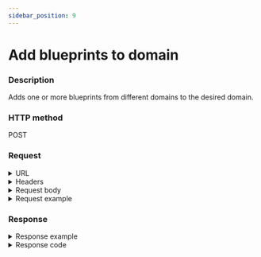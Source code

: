 ```yaml
---
sidebar_position: 9
---
```


# Add blueprints to domain

### Description

Adds one or more blueprints from different domains to the desired domain.

### HTTP method

POST

### Request

<details>
<summary>URL</summary>
```javascript
http://{Admin API IP}:{port#}/api/v1/domains/{id}/blueprints
```
</details>

<details>
<summary>Headers</summary>


Example header format:

`Authorization: Basic <authorization token returned from the login method>`

`Content-Type: application/json`

| Parameter | Description/Comments |
| --- | --- |
| id | (string) Domain's id. |
</details>

<details>
<summary>Request body</summary>

| Parameter | Description/Comments |
| --- | --- |
| Id | (string) Blueprint's id. |
| ValidateResourceAvailability | (string) Set to **true** to check that the blueprint's resources are available in the new domain. |
</details>

<details>
<summary>Request example</summary>
```javascript
{
  "Blueprints": [
    {
      "Id": "ca60106f-761b-4463-976f-8cc846bc10ff"
    },
    {
      "Id": "a68214a1-3c5d-4534-886d-a1d281e58f21"
    }    
  ],
  "ValidateResourceAvailability": true
}
```
</details>

### Response

<details>
<summary>Response example</summary>
```javascript
{
    "Errors": []
}
```
</details>

<details>
<summary>Response code</summary>


200 OK
</details>